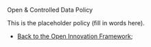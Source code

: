 Open & Controlled Data Policy


This is the placeholder policy (fill in words here).

 - [Back to the Open Innovation Framework](OpenInnovationFramework.md);
